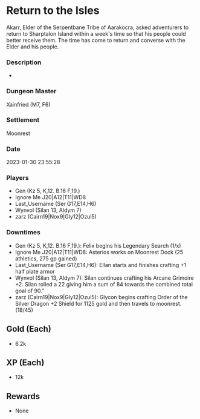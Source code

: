 # Return to the Isles
Akarr, Elder of the Serpentbane Tribe of Aarakocra, asked adventurers to return to Sharptalon Island within a week's time so that his people could better receive them. The time has come to return and converse with the Elder and his people.
### Description
-
### Dungeon Master
Xainfried (M7, F6)
### Settlement
Moonrest
### Date
2023-01-30 23:55:28
### Players
* Gen (Kz 5, K,12. B.16 F,19.)
* Ignore Me J20|A12|T11|WD8
* Last_Username (Ser G17,E14,H6)
* Wynvol (Silan 13, Aldym 7)
* zarz (Cairn19|Nox9|Gly12|Ozul5)
### Downtimes
* Gen (Kz 5, K,12. B.16 F,19.): Felix begins his Legendary Search (1/x)
* Ignore Me J20|A12|T11|WD8: Asterios works on Moonrest Dock (25 athletics, 275 gp gained)
* Last_Username (Ser G17,E14,H6): Ellan starts and finishes crafting +1 half plate armor
* Wynvol (Silan 13, Aldym 7): Silan continues crafting his Arcane Grimoire +2. Silan rolled a 22 giving him a sum of 84 towards the combined total goal of 90."
* zarz (Cairn19|Nox9|Gly12|Ozul5): Glycon begins crafting Order of the Silver Dragon +2 Shield for 1125 gold and then travels to moonrest. (18/45)
## Gold (Each)
* 6.2k
## XP (Each)
* 12k
## Rewards
* None